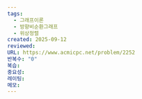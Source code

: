 ```yaml
---
tags:
  - 그래프이론
  - 방향비순환그래프
  - 위상정렬
created: 2025-09-12
reviewed:
URL: https://www.acmicpc.net/problem/2252
반복수: "0"
복습:
중요성:
레이팅:
메모:
---
```

